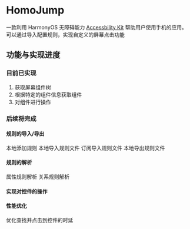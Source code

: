 # HomoJump
一款利用 HarmonyOS 无障碍能力 [Accessbility Kit](https://developer.huawei.com/consumer/cn/doc/harmonyos-guides-V5/accessibilitykit-V5) 帮助用户使用手机的应用。
可以通过导入配置规则，实现自定义的屏幕点击功能

## 功能与实现进度

### 目前已实现

1. 获取屏幕组件树
2. 根据特定的组件信息获取组件
3. 对组件进行操作

### 后续将完成

#### 规则的导入/导出

本地添加规则
本地导入规则文件
订阅导入规则文件
本地导出规则文件

#### 规则的解析

属性规则解析
关系规则解析

#### 实现对控件的操作

#### 性能优化

优化查找并点击到控件的时延
